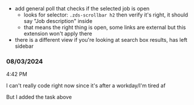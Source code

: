 - add general poll that checks if the selected job is open
  - looks for selector: `.zds-scrollbar h2` then verify it's right, it should say "Job description" inside
  - that means the right thing is open, some links are external but this extension won't apply there
- there is a different view if you're looking at search box results, has left sidebar

### 08/03/2024

4:42 PM

I can't really code right now since it's after a workday/I'm tired af

But I added the task above
